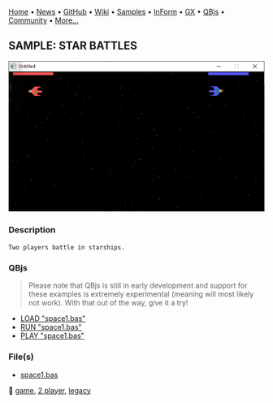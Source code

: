 [Home](https://qb64.com) • [News](../../news.md) • [GitHub](https://github.com/QB64Official/qb64) • [Wiki](https://github.com/QB64Official/qb64/wiki) • [Samples](../../samples.md) • [InForm](../../inform.md) • [GX](../../gx.md) • [QBjs](../../qbjs.md) • [Community](../../community.md) • [More...](../../more.md)

## SAMPLE: STAR BATTLES

![screenshot.png](img/screenshot.png)

### Description

```text
Two players battle in starships.
```

### QBjs

> Please note that QBjs is still in early development and support for these examples is extremely experimental (meaning will most likely not work). With that out of the way, give it a try!

* [LOAD "space1.bas"](https://v6p9d9t4.ssl.hwcdn.net/html/5963335/index.html?src=https://qb64.com/samples/star-battles/src/space1.bas)
* [RUN "space1.bas"](https://v6p9d9t4.ssl.hwcdn.net/html/5963335/index.html?mode=auto&src=https://qb64.com/samples/star-battles/src/space1.bas)
* [PLAY "space1.bas"](https://v6p9d9t4.ssl.hwcdn.net/html/5963335/index.html?mode=play&src=https://qb64.com/samples/star-battles/src/space1.bas)

### File(s)

* [space1.bas](src/space1.bas)

🔗 [game](../game.md), [2 player](../2-player.md), [legacy](../legacy.md)
